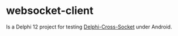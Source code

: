 # websocket-client

Is a Delphi 12 project for testing [Delphi-Cross-Socket](https://github.com/winddriver/Delphi-Cross-Socket) under Android.
